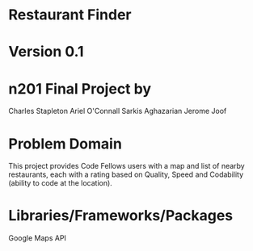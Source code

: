 # Restaurant Finder
# Version 0.1

# n201 Final Project by
Charles Stapleton
Ariel O'Connall
Sarkis Aghazarian
Jerome Joof

# Problem Domain
This project provides Code Fellows users with a map and list of nearby restaurants, each with a rating based on Quality, Speed and Codability (ability to code at the location).

# Libraries/Frameworks/Packages
Google Maps API